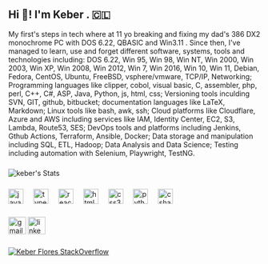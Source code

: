 <h2 align="left">Hi 👋! I'm Keber . 🇨🇱 </h2>

My first's steps in tech where at 11 yo breaking and fixing my dad's 386 DX2 monochrome PC with DOS 6.22, QBASIC and Win3.11 . Since then, I've managed to learn, use and forget different software, systems, tools and technologies including: DOS 6.22, Win 95, Win 98, Win NT, Win 2000, Win 2003, Win XP, Win 2008, Win 2012, Win 7, Win 2016, Win 10, Win 11, Debian, Fedora, CentOS, Ubuntu, FreeBSD, vsphere/vmware, TCP/IP, Networking; Programming languages like clipper, cobol, visual basic, C, assembler, php, perl, C++, C#, ASP, Java, Python, js, html, css; Versioning tools inculding SVN, GIT, github, bitbucket; documentation languages like LaTeX, Markdown; Linux tools like bash, awk, ssh; Cloud platforms like Cloudflare, Azure and AWS including services like IAM, Identity Center, EC2, S3, Lambda, Route53, SES; DevOps tools and platforms including Jenkins, Gthub Actions, Terraform, Ansible, Docker; Data storage and manipulation including SQL, ETL, Hadoop; Data Analysis and Data Science; Testing including automation with Selenium, Playwright, TestNG.

###

![keber's Stats](https://github-readme-stats.vercel.app/api?username=keber&theme=vue-dark&show_icons=true&hide_border=true&count_private=true)

###

<!-- <img align="right" height="150" src="https://i.imgflip.com/65efzo.gif"  /> -->

###

<div align="left">
  <img src="https://cdn.jsdelivr.net/gh/devicons/devicon/icons/javascript/javascript-original.svg" height="30" alt="javascript logo"  />
  <img width="12" />
  <img src="https://cdn.jsdelivr.net/gh/devicons/devicon/icons/typescript/typescript-original.svg" height="30" alt="typescript logo"  />
  <img width="12" />
  <img src="https://cdn.jsdelivr.net/gh/devicons/devicon/icons/react/react-original.svg" height="30" alt="react logo"  />
  <img width="12" />
  <img src="https://cdn.jsdelivr.net/gh/devicons/devicon/icons/html5/html5-original.svg" height="30" alt="html5 logo"  />
  <img width="12" />
  <img src="https://cdn.jsdelivr.net/gh/devicons/devicon/icons/css3/css3-original.svg" height="30" alt="css3 logo"  />
  <img width="12" />
  <img src="https://cdn.jsdelivr.net/gh/devicons/devicon/icons/python/python-original.svg" height="30" alt="python logo"  />
  <img width="12" />
  <img src="https://cdn.jsdelivr.net/gh/devicons/devicon/icons/csharp/csharp-original.svg" height="30" alt="csharp logo"  />
</div>

###

<div align="left">
  <a href="mailto:keberflores@gmail.com"><img src="https://img.shields.io/static/v1?message=Gmail&logo=gmail&label=&color=D14836&logoColor=white&labelColor=&style=for-the-badge" height="35" alt="gmail logo"  /></a>
  <a href="https://linkedin.com/in/keber"><img src="https://img.shields.io/static/v1?message=LinkedIn&logo=linkedin&label=&color=0077B5&logoColor=white&labelColor=&style=for-the-badge" height="35" alt="linkedin logo"  /></a>
</div>

###

[![Keber Flores StackOverflow](https://github-readme-stackoverflow.vercel.app/?userID=999500)](https://stackoverflow.com/users/999500/keber)

###

<br clear="both">

###

